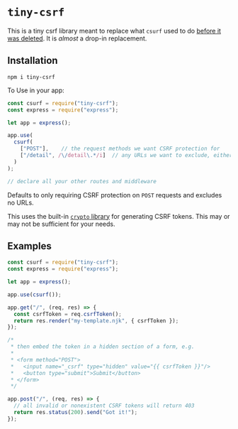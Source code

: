 # `tiny-csrf` 

This is a tiny csrf library meant to replace what `csurf` used to do
[before it was deleted](https://github.com/expressjs/csurf). It is
_almost_ a drop-in replacement.  



## Installation

```
npm i tiny-csrf
```

To Use in your app:

```javascript
const csurf = require("tiny-csrf");
const express = require("express");

let app = express();

app.use(
  csurf(
    ["POST"],    // the request methods we want CSRF protection for
    ["/detail", /\/detail\.*/i]  // any URLs we want to exclude, either as strings or regexp
  )
);

// declare all your other routes and middleware
```

Defaults to only requiring CSRF protection on `POST` requests and
excludes no URLs. 

This uses the built-in [`crypto`
library](https://nodejs.org/api/crypto.html#cryptorandomuuidoptions)
for generating CSRF tokens. This may or may not be sufficient for your
needs. 


## Examples

```javascript
const csurf = require("tiny-csrf");
const express = require("express");

let app = express();

app.use(csurf());

app.get("/", (req, res) => {
  const csrfToken = req.csrfToken(); 
  return res.render("my-template.njk", { csrfToken });
});

/* 
 * then embed the token in a hidden section of a form, e.g.
 * 
 * <form method="POST">
 *   <input name="_csrf" type="hidden" value="{{ csrfToken }}"/>
 *   <button type="submit">Submit</button>
 * </form>
 */

app.post("/", (req, res) => {
  // all invalid or nonexistent CSRF tokens will return 403
  return res.status(200).send("Got it!");
});
```
